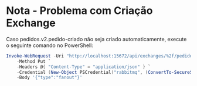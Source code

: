 # Nota - Problema com Criação Exchange
Caso pedidos.v2.pedido-criado não seja criado automaticamente, execute o seguinte comando no PowerShell:

```powershell
Invoke-WebRequest -Uri "http://localhost:15672/api/exchanges/%2f/pedidos.v1.pedido-criado" `
    -Method Put `
    -Headers @{ "Content-Type" = "application/json" } `
    -Credential (New-Object PSCredential("rabbitmq", (ConvertTo-SecureString "rabbitmq" -AsPlainText -Force))) `
    -Body '{"type":"fanout"}'
```